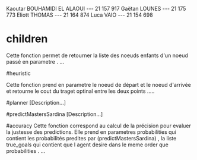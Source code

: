  Kaoutar BOUHAMIDI EL ALAOUI --- 21 157 917 
 Gaëtan LOUNES --- 21 175 773
 Eliott THOMAS --- 21 164 874
 Luca VAIO --- 21 154 698
 
# children
Cette fonction permet de retourner la liste des noeuds enfants d'un noeud passé en parametre . ... 


#heuristic

Cette fonction prend en parametre le noeud de départ et le noeud d'arrivée et retourne le cout du traget optinal entre les deux points .....

#planner
[Description...]

#predictMastersSardina
[Description...]

#accuracy
Cette fonction correspond au calcul de la précision pour evaluer la justesse des predictions. Elle prend en parametres probabilities qui contient les probabilités predites par (predictMastersSardina) , la liste true_goals qui contient que l agent desire dans le meme order que probabilities . ...
